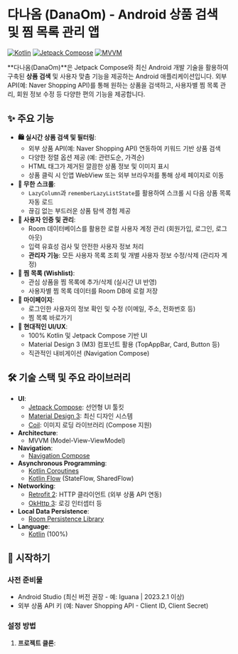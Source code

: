 # 다나옴 (DanaOm) - Android 상품 검색 및 찜 목록 관리 앱

[![Kotlin](https://img.shields.io/badge/Kotlin-1.9.x-blue.svg?logo=kotlin)](http://kotlinlang.org)
[![Jetpack Compose](https://img.shields.io/badge/Jetpack%20Compose-1.6.x-brightgreen.svg?logo=jetpackcompose)](https://developer.android.com/jetpack/compose)
[![MVVM](https://img.shields.io/badge/Architecture-MVVM-orange.svg)]()

**다나옴(DanaOm)**은 Jetpack Compose와 최신 Android 개발 기술을 활용하여 구축된 **상품 검색** 및 사용자 맞춤 기능을 제공하는 Android 애플리케이션입니다. 외부 API(예: Naver Shopping API)를 통해 원하는 상품을 검색하고, 사용자별 찜 목록 관리, 회원 정보 수정 등 다양한 편의 기능을 제공합니다.

## ✨ 주요 기능

*   **🛍️ 실시간 상품 검색 및 필터링**:
    *   외부 상품 API(예: Naver Shopping API) 연동하여 키워드 기반 상품 검색
    *   다양한 정렬 옵션 제공 (예: 관련도순, 가격순)
    *   HTML 태그가 제거된 깔끔한 상품 정보 및 이미지 표시
    *   상품 클릭 시 인앱 WebView 또는 외부 브라우저를 통해 상세 페이지로 이동
*   **📜 무한 스크롤**:
    *   `LazyColumn`과 `rememberLazyListState`를 활용하여 스크롤 시 다음 상품 목록 자동 로드
    *   끊김 없는 부드러운 상품 탐색 경험 제공
*   **👤 사용자 인증 및 관리**:
    *   Room 데이터베이스를 활용한 로컬 사용자 계정 관리 (회원가입, 로그인, 로그아웃)
    *   입력 유효성 검사 및 안전한 사용자 정보 처리
    *   **관리자 기능**: 모든 사용자 목록 조회 및 개별 사용자 정보 수정/삭제 (관리자 계정)
*   **💖 찜 목록 (Wishlist)**:
    *   관심 상품을 찜 목록에 추가/삭제 (실시간 UI 반영)
    *   사용자별 찜 목록 데이터를 Room DB에 로컬 저장
*   **📄 마이페이지**:
    *   로그인한 사용자의 정보 확인 및 수정 (이메일, 주소, 전화번호 등)
    *   찜 목록 바로가기
*   **🎨 현대적인 UI/UX**:
    *   100% Kotlin 및 Jetpack Compose 기반 UI
    *   Material Design 3 (M3) 컴포넌트 활용 (TopAppBar, Card, Button 등)
    *   직관적인 내비게이션 (Navigation Compose)

## 🛠️ 기술 스택 및 주요 라이브러리

*   **UI**:
    *   [Jetpack Compose](https://developer.android.com/jetpack/compose): 선언형 UI 툴킷
    *   [Material Design 3](https://m3.material.io/): 최신 디자인 시스템
    *   [Coil](https://coil-kt.github.io/coil/): 이미지 로딩 라이브러리 (Compose 지원)
*   **Architecture**:
    *   MVVM (Model-View-ViewModel)
*   **Navigation**:
    *   [Navigation Compose](https://developer.android.com/jetpack/compose/navigation)
*   **Asynchronous Programming**:
    *   [Kotlin Coroutines](https://kotlinlang.org/docs/coroutines-overview.html)
    *   [Kotlin Flow](https://kotlinlang.org/docs/flow.html) (StateFlow, SharedFlow)
*   **Networking**:
    *   [Retrofit 2](https://square.github.io/retrofit/): HTTP 클라이언트 (외부 상품 API 연동)
    *   [OkHttp 3](https://square.github.io/okhttp/): 로깅 인터셉터 등
*   **Local Data Persistence**:
    *   [Room Persistence Library](https://developer.android.com/training/data-storage/room)
*   **Language**:
    *   [Kotlin](https://kotlinlang.org/) (100%)

## 🚀 시작하기

### 사전 준비물
*   Android Studio (최신 버전 권장 - 예: Iguana | 2023.2.1 이상)
*   외부 상품 API 키 (예: Naver Shopping API - Client ID, Client Secret)

### 설정 방법
1.  **프로젝트 클론**:
    
